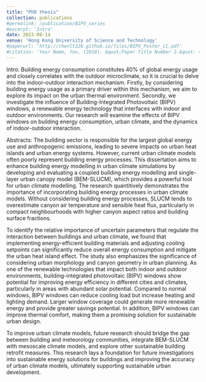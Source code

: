 ```yaml
---
title: "PhD thesis"
collection: publications
#permalink: /publication/BIPV_series
#excerpt: 'Intro'
date: 2023-08-14
venue: 'Hong Kong University of Science and Technology'
#paperurl: 'http://chenlt326.github.io/files/BIPV_Poster_LC.pdf'
#citation: 'Your Name, You. (2010). &quot;Paper Title Number 2.&quot; <i>Journal 1</i>. 1(2).'
---
```

Intro: 
Building energy consumption constitutes 40% of global energy usage and closely correlates with the outdoor microclimate, so it is crucial to delve into the indoor-outdoor interaction mechanism. 
Firstly, by considering building energy usage as a primary driver within this mechanism, we aim to explore its impact on the urban thermal environment. 
Secondly, we investigate the influence of Building-Integrated Photovoltaic (BIPV) windows, a renewable energy technology that interfaces with indoor and outdoor environments. 
Our research will examine the effects of BIPV windows on building energy consumption, urban climate, and the dynamics of indoor-outdoor interaction. 


Abstracts: 
The building sector is responsible for the largest global energy use and anthropogenic emissions, leading to severe impacts on urban heat islands and urban energy systems. However, current urban climate models often poorly represent building energy processes. This dissertation aims to enhance building energy modelling in urban climate simulations by developing and evaluating a coupled building energy modelling and single-layer urban canopy model (BEM-SLUCM), which provides a powerful tool for urban climate modelling. The research quantitively demonstrates the importance of incorporating building energy processes in urban climate models. Without considering building energy processes, SLUCM tends to overestimate canyon air temperature and sensible heat flux, particularly in compact neighbourhoods with higher canyon aspect ratios and building surface fractions.

To identify the relative importance of uncertain parameters that regulate the interaction between buildings and urban climate, we found that implementing energy-efficient building materials and adjusting cooling setpoints can significantly reduce overall energy consumption and mitigate the urban heat island effect. The study also emphasizes the significance of considering urban morphology and canyon geometry in urban planning. As one of the renewable technologies that impact both indoor and outdoor environments, building-integrated photovoltaic (BIPV) windows show potential for improving energy efficiency in different cities and climates, particularly in areas with abundant solar potential. Compared to normal windows, BIPV windows can reduce cooling load but increase heating and lighting demand. Larger window coverage could generate more renewable energy and provide greater savings potential. In addition, BIPV windows can improve thermal comfort, making them a promising solution for sustainable urban design.

To improve urban climate models, future research should bridge the gap between building and meteorology communities, integrate BEM-SLUCM with mesoscale climate models, and explore other sustainable building retrofit measures. This research lays a foundation for future investigations into sustainable energy solutions for buildings and improving the accuracy of urban climate models, ultimately supporting sustainable urban development. 
